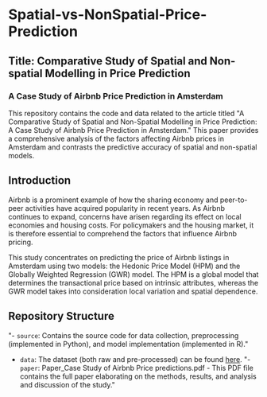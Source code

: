 # Spatial-vs-NonSpatial-Price-Prediction

## Title: Comparative Study of Spatial and Non-spatial Modelling in Price Prediction
### A Case Study of Airbnb Price Prediction in Amsterdam

This repository contains the code and data related to the article titled "A Comparative Study of Spatial and Non-Spatial Modelling in Price Prediction: A Case Study of Airbnb Price Prediction in Amsterdam." This paper provides a comprehensive analysis of the factors affecting Airbnb prices in Amsterdam and contrasts the predictive accuracy of spatial and non-spatial models.


## Introduction
Airbnb is a prominent example of how the sharing economy and peer-to-peer activities have acquired popularity in recent years. As Airbnb continues to expand, concerns have arisen regarding its effect on local economies and housing costs. For policymakers and the housing market, it is therefore essential to comprehend the factors that influence Airbnb pricing.

This study concentrates on predicting the price of Airbnb listings in Amsterdam using two models: the Hedonic Price Model (HPM) and the Globally Weighted Regression (GWR) model. The HPM is a global model that determines the transactional price based on intrinsic attributes, whereas the GWR model takes into consideration local variation and spatial dependence.

## Repository Structure
"- `source`: Contains the source code for data collection, preprocessing (implemented in Python), and model implementation (implemented in R)."
- `data`: The dataset (both raw and pre-processed) can be found [here](https://doi.org/10.5281/zenodo.8126348).
"- `paper`: Paper_Case Study of Airbnb Price predictions.pdf - This PDF file contains the full paper elaborating on the methods, results, and analysis and discussion of the study."
